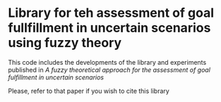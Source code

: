 # Library for teh assessment of goal fullfillment in uncertain scenarios using fuzzy theory

This code includes the developments of the library and experiments published in *A fuzzy theoretical approach for the assessment
of goal fulfillment in uncertain scenarios*

Please, refer to that paper if you wish to cite this library
